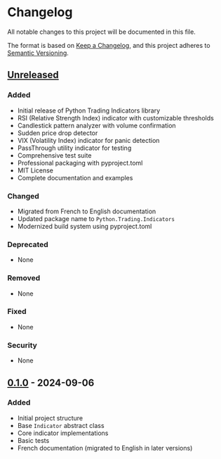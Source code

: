 # Changelog

All notable changes to this project will be documented in this file.

The format is based on [Keep a Changelog](https://keepachangelog.com/en/1.0.0/),
and this project adheres to [Semantic Versioning](https://semver.org/spec/v2.0.0.html).

## [Unreleased]

### Added

- Initial release of Python Trading Indicators library
- RSI (Relative Strength Index) indicator with customizable thresholds
- Candlestick pattern analyzer with volume confirmation
- Sudden price drop detector
- VIX (Volatility Index) indicator for panic detection
- PassThrough utility indicator for testing
- Comprehensive test suite
- Professional packaging with pyproject.toml
- MIT License
- Complete documentation and examples

### Changed

- Migrated from French to English documentation
- Updated package name to `Python.Trading.Indicators`
- Modernized build system using pyproject.toml

### Deprecated

- None

### Removed

- None

### Fixed

- None

### Security

- None

## [0.1.0] - 2024-09-06

### Added

- Initial project structure
- Base `Indicator` abstract class
- Core indicator implementations
- Basic tests
- French documentation (migrated to English in later versions)

[Unreleased]: https://github.com/venantvr/Python.Trading.Indicators/compare/v0.1.0...HEAD

[0.1.0]: https://github.com/venantvr/Python.Trading.Indicators/releases/tag/v0.1.0
